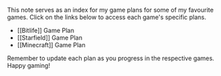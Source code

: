 This note serves as an index for my game plans for some of my favourite games. Click on the links below to access each game's specific plans.

- [[Bitlife]] Game Plan
- [[Starfield]] Game Plan
- [[Minecraft]] Game Plan

Remember to update each plan as you progress in the respective games. Happy gaming!